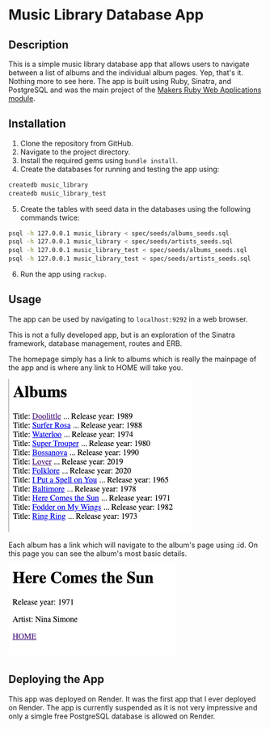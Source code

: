 # Music Library Database App

## Description

This is a simple music library database app that allows users to navigate between a list of albums and the individual album pages. Yep, that's it. Nothing more to see here. 
The app is built using Ruby, Sinatra, and PostgreSQL and was the main project of the [Makers Ruby Web Applications module](https://github.com/makersacademy/web-applications/tree/main).

## Installation

1. Clone the repository from GitHub.
2. Navigate to the project directory.
3. Install the required gems using `bundle install`.
4. Create the databases for running and testing the app using:
```bash
createdb music_library
createdb music_library_test
```
5. Create the tables with seed data in the databases using the following commands twice:
```bash
psql -h 127.0.0.1 music_library < spec/seeds/albums_seeds.sql
psql -h 127.0.0.1 music_library < spec/seeds/artists_seeds.sql
psql -h 127.0.0.1 music_library_test < spec/seeds/albums_seeds.sql
psql -h 127.0.0.1 music_library_test < spec/seeds/artists_seeds.sql
```
6. Run the app using `rackup`.

## Usage

The app can be used by navigating to `localhost:9292` in a web browser.

This is not a fully developed app, but is an exploration of the Sinatra framework, database management, routes and ERB.

The homepage simply has a link to albums which is really the mainpage of the app and is where any link to HOME will take you.

![The albums page](images/albums.png)  

Each album has a link which will navigate to the album's page using :id. On this page you can see the album's most basic details.

![The album page](images/album.png)

## Deploying the App

This app was deployed on Render. It was the first app that I ever deployed on Render. The app is currently suspended as it is not very impressive and only a simgle free PostgreSQL database is allowed on Render.



